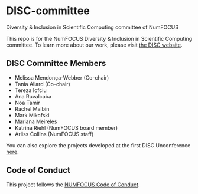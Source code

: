 # DISC-committee

Diversity &amp; Inclusion in Scientific Computing committee of NumFOCUS

This repo is for the NumFOCUS Diversity & Inclusion in Scientific Computing committee.
To learn more about our work, please visit [the DISC website](https://numfocus.org/programs/diversity-inclusion).

## DISC Committee Members

- Melissa Mendonça-Webber (Co-chair)
- Tania Allard (Co-chair)
- Tereza Iofciu
- Ana Ruvalcaba
- Noa Tamir
- Rachel Malbin
- Mark Mikofski
- Mariana Meireles
- Katrina Riehl (NumFOCUS board member)
- Arliss Collins (NumFOCUS staff)

You can also explore the projects developed at the first DISC Unconference [here](https://github.com/numfocus/DISC-unconf-17).

## Code of Conduct

This project follows the [NUMFOCUS Code of Conduct](https://numfocus.org/code-of-conduct).